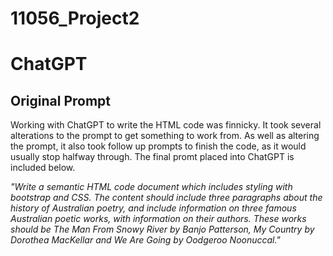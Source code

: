 # 11056_Project2
 
# ChatGPT

## Original Prompt

Working with ChatGPT to write the HTML code was finnicky. It took several alterations to the prompt to get something to work from. As well as altering the prompt, it also took follow up prompts to finish the code, as it would usually stop halfway through. The final promt placed into ChatGPT is included below.

*"Write a semantic HTML code document which includes styling with bootstrap and CSS. The content should include three paragraphs about the history of Australian poetry, and include information on three famous Australian poetic works, with information on their authors. These works should be The Man From Snowy River by Banjo Patterson, My Country by Dorothea MacKellar and We Are Going by Oodgeroo Noonuccal."*
